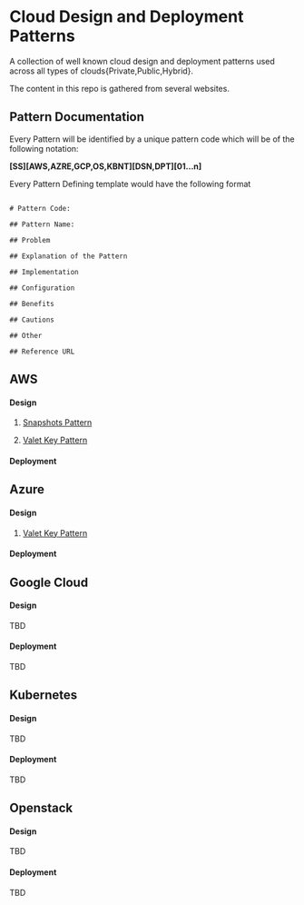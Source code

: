 # Cloud Design and Deployment Patterns

 A collection of well known cloud design and deployment patterns used across all types of clouds{Private,Public,Hybrid}.

 The content in this repo is gathered from several websites.

## Pattern Documentation

Every Pattern will be identified by a unique pattern code which will be of the following notation:

**[SS][AWS,AZRE,GCP,OS,KBNT][DSN,DPT][01...n]**

Every Pattern Defining template would have the following format

```text

# Pattern Code:

## Pattern Name:

## Problem

## Explanation of the Pattern

## Implementation

## Configuration

## Benefits

## Cautions

## Other

## Reference URL
```


## AWS

#### Design

1. [Snapshots Pattern](https://github.com/kgrvamsi/cloud-design-patterns/blob/master/aws/design/snapshots_pattern.md)

2. [Valet Key Pattern](https://github.com/kgrvamsi/cloud-design-patterns/blob/master/aws/design/valet_key_pattern.md)

#### Deployment

## Azure

#### Design

1. [Valet Key Pattern](https://github.com/kgrvamsi/cloud-design-patterns/blob/master/azure/design/valet_key_pattern.md)

#### Deployment

## Google Cloud

#### Design

TBD
#### Deployment

TBD

## Kubernetes

#### Design

TBD

#### Deployment

TBD

## Openstack

#### Design
TBD
#### Deployment
TBD
